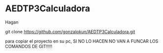# AEDTP3Calculadora

Hagan 

git clone https://github.com/gonzalokun/AEDTP3Calculadora.git

para copiar el proyecto en su pc, SI NO LO HACEN NO VAN A 
FUNCAR LOS COMANDOS DE GIT!!!!!
